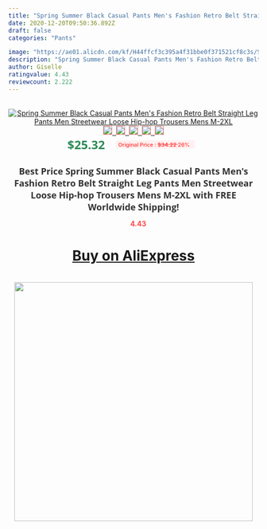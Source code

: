 ```yaml
---
title: "Spring Summer Black Casual Pants Men's Fashion Retro Belt Straight Leg Pants Men Streetwear Loose Hip-hop Trousers Mens M-2XL"
date: 2020-12-20T09:50:36.892Z
draft: false
categories: "Pants"

image: "https://ae01.alicdn.com/kf/H44ffcf3c395a4f31bbe0f371521cf8c3s/Spring-Summer-Black-Casual-Pants-Men-s-Fashion-Retro-Belt-Straight-Leg-Pants-Men-Streetwear-Loose.jpg"
description: "Spring Summer Black Casual Pants Men's Fashion Retro Belt Straight Leg Pants Men Streetwear Loose Hip-hop Trousers Mens M-2XL"
author: Giselle
ratingvalue: 4.43
reviewcount: 2.222
---
```

<br>
<div style="text-align: center;">
<a href="https://s.click.aliexpress.com/e/_9iY6vf" target="_blank" rel="nofollow noopener noreferrer"><img alt="Spring Summer Black Casual Pants Men's Fashion Retro Belt Straight Leg Pants Men Streetwear Loose Hip-hop Trousers Mens M-2XL" class="magnifier-image" src="https://ae01.alicdn.com/kf/H44ffcf3c395a4f31bbe0f371521cf8c3s/Spring-Summer-Black-Casual-Pants-Men-s-Fashion-Retro-Belt-Straight-Leg-Pants-Men-Streetwear-Loose.jpg_640x640.jpg">
<br>
<img style="border:1px solid salmon" src="https://ae01.alicdn.com/kf/H44ffcf3c395a4f31bbe0f371521cf8c3s/Spring-Summer-Black-Casual-Pants-Men-s-Fashion-Retro-Belt-Straight-Leg-Pants-Men-Streetwear-Loose.jpg_120x120.jpg">&nbsp;&nbsp;<img style="border:1px solid salmon" src="https://ae01.alicdn.com/kf/H2587f4bd2fab46c0983dbfefad0d4d96a/Spring-Summer-Black-Casual-Pants-Men-s-Fashion-Retro-Belt-Straight-Leg-Pants-Men-Streetwear-Loose.jpg_120x120.jpg">&nbsp;&nbsp;<img style="border:1px solid salmon" src="https://ae01.alicdn.com/kf/H7b21d01f8ce34bb691780fd65298b348M/Spring-Summer-Black-Casual-Pants-Men-s-Fashion-Retro-Belt-Straight-Leg-Pants-Men-Streetwear-Loose.jpg_120x120.jpg">&nbsp;&nbsp;<img style="border:1px solid salmon" src="https://ae01.alicdn.com/kf/Hef88b875aa084d5a9f6e2c9fbee08f87T/Spring-Summer-Black-Casual-Pants-Men-s-Fashion-Retro-Belt-Straight-Leg-Pants-Men-Streetwear-Loose.jpg_120x120.jpg">&nbsp;&nbsp;<img style="border:1px solid salmon" src="https://ae01.alicdn.com/kf/H9ccc2c40718044538645f83ed6393edf0/Spring-Summer-Black-Casual-Pants-Men-s-Fashion-Retro-Belt-Straight-Leg-Pants-Men-Streetwear-Loose.jpg_120x120.jpg"></a></div><br0>
<div style="text-align: center;"><span style="background-color: white; border: 0px; box-sizing: border-box; color: seagreen; display: inline-block; font-family: &quot;open sans&quot; , &quot;arial&quot; , &quot;helvetica&quot; , sans-serif , &quot;heiti&quot;; font-size: 24px; font-stretch: inherit; font-weight: 700; line-height: inherit; margin: 0px 10px 0px 0px; padding: 0px; vertical-align: middle;">$25.32 </span>
<span style="background: rgb(255 , 241 , 241); border-radius: 3px; border: 0px; box-sizing: border-box; color: #ff4747; display: inline-block; font-family: inherit; font-size: 12px; font-stretch: inherit; font-style: inherit; font-variant: inherit; font-weight: 600; line-height: inherit; margin: 0px; padding: 2px 5px; transform: scale(0.9); vertical-align: middle;">Original Price : <b style="text-decoration: line-through;">$34.22 </b> 26%&nbsp;&nbsp;</span></div>
<h1 style="color: #333333; display: inline-block; font-family: &quot;open sans&quot; , &quot;arial&quot; , &quot;helvetica&quot; , sans-serif , &quot;heiti&quot;; font-size: 18px; font-stretch: inherit; font-weight: 700; text-align: center;">Best Price Spring Summer Black Casual Pants Men's Fashion Retro Belt Straight Leg Pants Men Streetwear Loose Hip-hop Trousers Mens M-2XL with FREE Worldwide Shipping!</h1>
<div style="color: #ff4747; text-align: center;">
<img src="https://4.bp.blogspot.com/-M0ZcTcb-5uY/XleCXlxnR4I/AAAAAAAAAEc/OrjgMkXV1oMQFaCRZj5HQwOCBcu3w1FegCPcBGAYYCw/s1600/star.png" style="height: 15px;">&nbsp;<b>4.43</b></div>
<div class="button_cont" align="center"><a class="buynow_a" href="https://s.click.aliexpress.com/e/_9iY6vf" target="_blank" rel="nofollow noopener noreferrer"><H1>Buy on AliExpress</H1></a></div><br>
<div class="separator" style="clear: both; text-align: center;">
<img src="https://lh3.googleusercontent.com/-pTy5HemUv9M/XlePHvY0dAI/AAAAAAAAAE4/0nX5iRUoIWY8eMW9Dpxeirr157OZliDIgCLcBGAsYHQ/s1600/badge.gif" width="480">
</div>
